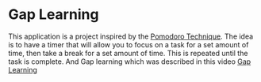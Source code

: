 # Gap Learning

This application is a project inspired by the [Pomodoro Technique](https://en.wikipedia.org/wiki/Pomodoro_Technique). The idea is to have a timer that will allow you to focus on a task for a set amount of time, then take a break for a set amount of time. This is repeated until the task is complete.
And Gap learning which was described in this video [Gap Learning](https://www.youtube.com/watch?v=yKMvJiQldMQ)

